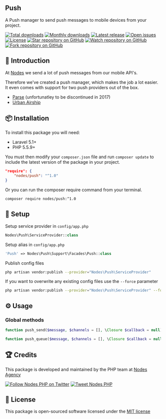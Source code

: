 ## Push

A Push manager to send push messages to mobile devices from your project.

[![Total downloads](https://img.shields.io/packagist/dt/nodes/push.svg)](https://packagist.org/packages/nodes/push)
[![Monthly downloads](https://img.shields.io/packagist/dm/nodes/push.svg)](https://packagist.org/packages/nodes/push)
[![Latest release](https://img.shields.io/packagist/v/nodes/push.svg)](https://packagist.org/packages/nodes/push)
[![Open issues](https://img.shields.io/github/issues/nodes-php/push.svg)](https://github.com/nodes-php/push/issues)
[![License](https://img.shields.io/packagist/l/nodes/push.svg)](https://packagist.org/packages/nodes/push)
[![Star repository on GitHub](https://img.shields.io/github/stars/nodes-php/push.svg?style=social&label=Star)](https://github.com/nodes-php/push/stargazers)
[![Watch repository on GitHub](https://img.shields.io/github/watchers/nodes-php/push.svg?style=social&label=Watch)](https://github.com/nodes-php/push/watchers)
[![Fork repository on GitHub](https://img.shields.io/github/forks/nodes-php/push.svg?style=social&label=Fork)](https://github.com/nodes-php/push/network)

## 📝 Introduction

At [Nodes](http://nodesagency.com) we send a lot of push messages from our mobile API's.

Therefore we've created a push manager, which makes the job a lot easier. It even comes with support for two push providers out of the box.

- [Parse](http://parse.com) (unfortunatley to be discontinued in 2017)
- [Urban Airship](http://urbanairship.com)

## 📦 Installation

To install this package you will need:

* Laravel 5.1+
* PHP 5.5.9+

You must then modify your `composer.json` file and run `composer update` to include the latest version of the package in your project.

```json
"require": {
    "nodes/push": "^1.0"
}
```

Or you can run the composer require command from your terminal.

```bash
composer require nodes/push:^1.0
```

## 🔧 Setup

Setup service provider in `config/app.php`

```php
Nodes\Push\ServiceProvider::class
```

Setup alias in `config/app.php`

```php
'Push' => Nodes\Push\Support\Facades\Push::class
```

Publish config files

```bash
php artisan vendor:publish --provider="Nodes\Push\ServiceProvider"
```

If you want to overwrite any existing config files use the `--force` parameter

```bash
php artisan vendor:publish --provider="Nodes\Push\ServiceProvider" --force
```

## ⚙ Usage

### Global methods

```php
function push_send($message, $channels = [], \Closure $callback = null)
```

```php
function push_queue($message, $channels = [], \Closure $callback = null, $queue = null)
```

## 🏆 Credits

This package is developed and maintained by the PHP team at [Nodes Agency](http://nodesagency.com)

[![Follow Nodes PHP on Twitter](https://img.shields.io/twitter/follow/nodesphp.svg?style=social)](https://twitter.com/nodesphp) [![Tweet Nodes PHP](https://img.shields.io/twitter/url/http/nodesphp.svg?style=social)](https://twitter.com/nodesphp)

## 📄 License

This package is open-sourced software licensed under the [MIT license](http://opensource.org/licenses/MIT)